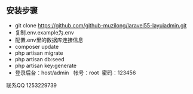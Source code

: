 
## 安装步骤
- git clone  https://github.com/github-muzilong/laravel55-layuiadmin.git
- 复制.env.example为.env
- 配置.env里的数据库连接信息
- composer update
- php artisan migrate
- php artisan db:seed
- php artisan key:generate
- 登录后台：host/admin   帐号：root  密码：123456

联系QQ 1253229739
